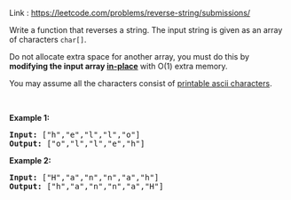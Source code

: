 
Link : https://leetcode.com/problems/reverse-string/submissions/


<div><p>Write a function that reverses a string. The input string is given as an array of characters <code>char[]</code>.</p>

<p>Do not allocate extra space for another array, you must do this by <strong>modifying the input array&nbsp;<a href="https://en.wikipedia.org/wiki/In-place_algorithm" target="_blank">in-place</a></strong> with O(1) extra memory.</p>

<p>You may assume all the characters consist of <a href="https://en.wikipedia.org/wiki/ASCII#Printable_characters" target="_blank">printable ascii characters</a>.</p>

<p>&nbsp;</p>

<div>
<p><strong>Example 1:</strong></p>

<pre><strong>Input: </strong><span id="example-input-1-1">["h","e","l","l","o"]</span>
<strong>Output: </strong><span id="example-output-1">["o","l","l","e","h"]</span>
</pre>

<div>
<p><strong>Example 2:</strong></p>

<pre><strong>Input: </strong><span id="example-input-2-1">["H","a","n","n","a","h"]</span>
<strong>Output: </strong><span id="example-output-2">["h","a","n","n","a","H"]</span>
</pre>
</div>
</div>
